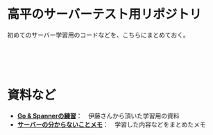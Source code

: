 # 高平のサーバーテスト用リポジトリ
初めてのサーバー学習用のコードなどを、こちらにまとめておく。
<br>
<br>
<br>
<br>
<br>
# 資料など
- **[Go & Spannerの練習](https://confluence.10antz.net/x/jmk8C)**：　伊藤さんから頂いた学習用の資料
- **[サーバーの分からないことメモ](https://confluence.10antz.net/x/wmQ8C)**：　学習した内容などをまとめたメモ
